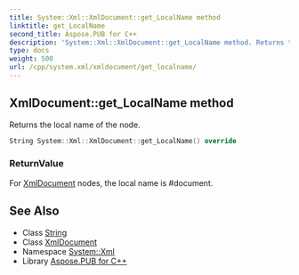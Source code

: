 ```yaml
---
title: System::Xml::XmlDocument::get_LocalName method
linktitle: get_LocalName
second_title: Aspose.PUB for C++
description: 'System::Xml::XmlDocument::get_LocalName method. Returns the local name of the node in C++.'
type: docs
weight: 500
url: /cpp/system.xml/xmldocument/get_localname/
---
```

## XmlDocument::get_LocalName method


Returns the local name of the node.

```cpp
String System::Xml::XmlDocument::get_LocalName() override
```


### ReturnValue

For [XmlDocument](../) nodes, the local name is #document.

## See Also

* Class [String](../../../system/string/)
* Class [XmlDocument](../)
* Namespace [System::Xml](../../)
* Library [Aspose.PUB for C++](../../../)
